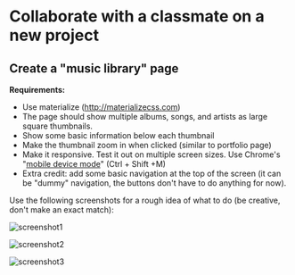 # Collaborate with a classmate on a new project

## Create a "music library" page

**Requirements:**

* Use materialize (http://materializecss.com)
* The page should show multiple albums, songs, and artists as large square thumbnails.
* Show some basic information below each thumbnail
* Make the thumbnail zoom in when clicked (similar to portfolio page)
* Make it responsive. Test it out on multiple screen sizes. Use Chrome's "[mobile device mode](https://developer.chrome.com/devtools/docs/device-mode)" (Ctrl + Shift +M)
* Extra credit: add some basic navigation at the top of the screen (it can be "dummy" navigation, the buttons don't have to do anything for now).

Use the following screenshots for a rough idea of what to do (be creative, don't make an exact match):

![screenshot1](http://i.imgur.com/fDjDhoF.png)

![screenshot2](http://i.imgur.com/WrmYvH3.png)

![screenshot3](http://i.imgur.com/nnTMXB1.jpg)
